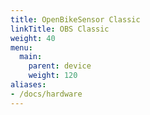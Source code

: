 ```yaml
---
title: OpenBikeSensor Classic
linkTitle: OBS Classic
weight: 40
menu:
  main:
    parent: device
    weight: 120
aliases:
- /docs/hardware
---
```


